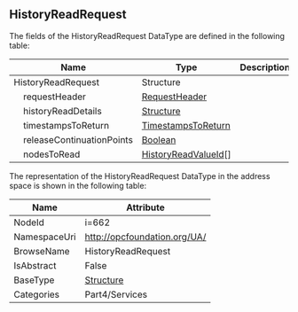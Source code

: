 <!-- datatype -->
## HistoryReadRequest
  
<!-- end of description -->
The fields of the HistoryReadRequest DataType are defined in the following table:  

|Name|Type|Description|
|---|---|---|
|HistoryReadRequest|Structure||
|&nbsp;&nbsp;&nbsp;&nbsp;requestHeader|[RequestHeader](../../../Part4/Services/RequestHeader/readme.md)||
|&nbsp;&nbsp;&nbsp;&nbsp;historyReadDetails|[Structure](../../../Part3/DataTypes/Structure/readme.md)||
|&nbsp;&nbsp;&nbsp;&nbsp;timestampsToReturn|[TimestampsToReturn](../../../Part4/Services/TimestampsToReturn/readme.md)||
|&nbsp;&nbsp;&nbsp;&nbsp;releaseContinuationPoints|[Boolean](../../../Part3/DataTypes/Boolean/readme.md)||
|&nbsp;&nbsp;&nbsp;&nbsp;nodesToRead|[HistoryReadValueId](../../../Part4/Services/HistoryReadValueId/readme.md)[]||

The representation of the HistoryReadRequest DataType in the address space is shown in the following table:  

|Name|Attribute|
|---|---|
|NodeId|i=662|
|NamespaceUri|http://opcfoundation.org/UA/|
|BrowseName|HistoryReadRequest|
|IsAbstract|False|
|BaseType|[Structure](../../../Part3/DataTypes/Structure/readme.md)|
|Categories|Part4/Services|

